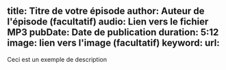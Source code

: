 title: Titre de votre épisode
author: Auteur de l'épisode (facultatif)
audio: Lien vers le fichier MP3
pubDate: Date de publication
duration: 5:12
image: lien vers l'image (facultatif)
keyword:
url:
------
Ceci est un exemple de description